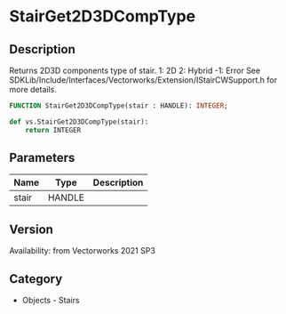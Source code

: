 # StairGet2D3DCompType

## Description
<lineList ident=2>
<line>
Returns 2D3D components type of stair.
</line>
<line>
1: 2D
</line>
<line>
2: Hybrid
</line>
<line>
-1: Error
</line>
<line>
See SDKLib/Include/Interfaces/Vectorworks/Extension/IStairCWSupport.h for more details.
</line>
</lineList>

```pascal
FUNCTION StairGet2D3DCompType(stair : HANDLE): INTEGER;
```

```python
def vs.StairGet2D3DCompType(stair):
    return INTEGER
```

## Parameters
|Name|Type|Description|
|---|---|---|
|stair|HANDLE|   |

## Version
Availability: from Vectorworks 2021 SP3

## Category
* Objects - Stairs

